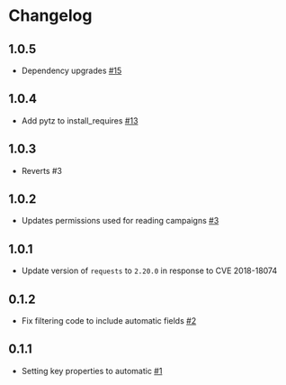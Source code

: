 # Changelog

## 1.0.5
* Dependency upgrades [#15](https://github.com/singer-io/tap-sendgrid/pull/15)

## 1.0.4
  * Add pytz to install_requires [#13](https://github.com/singer-io/tap-sendgrid/pull/13)

## 1.0.3
  * Reverts #3

## 1.0.2
  * Updates permissions used for reading campaigns [#3](https://github.com/singer-io/tap-sendgrid/pull/3)

## 1.0.1
  * Update version of `requests` to `2.20.0` in response to CVE 2018-18074

## 0.1.2
  * Fix filtering code to include automatic fields [#2](https://github.com/singer-io/tap-sendgrid/pull/2)

## 0.1.1
  * Setting key properties to automatic [#1](https://github.com/singer-io/tap-sendgrid/pull/1)
